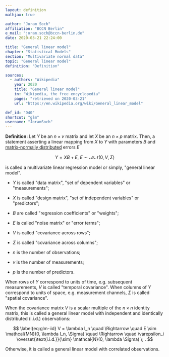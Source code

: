 ```yaml
---
layout: definition
mathjax: true

author: "Joram Soch"
affiliation: "BCCN Berlin"
e_mail: "joram.soch@bccn-berlin.de"
date: 2020-03-21 22:24:00

title: "General linear model"
chapter: "Statistical Models"
section: "Multivariate normal data"
topic: "General linear model"
definition: "Definition"

sources:
  - authors: "Wikipedia"
    year: 2020
    title: "General linear model"
    in: "Wikipedia, the free encyclopedia"
    pages: "retrieved on 2020-03-21"
    url: "https://en.wikipedia.org/wiki/General_linear_model"

def_id: "D40"
shortcut: "glm"
username: "JoramSoch"
---
```



**Definition:** Let $Y$ be an $n \times v$ matrix and let $X$ be an $n \times p$ matrix. Then, a statement asserting a linear mapping from $X$ to $Y$ with parameters $B$ and [matrix-normally distributed](/D/matn) errors $E$

$$ \label{eq:glm}
Y = X B + E, \; E \sim \mathcal{MN}(0, V, \Sigma)
$$

is called a multivariate linear regression model or simply, "general linear model".

* $Y$ is called "data matrix", "set of dependent variables" or "measurements";

* $X$ is called "design matrix", "set of independent variables" or "predictors";

* $B$ are called "regression coefficients" or "weights";

* $E$ is called "noise matrix" or "error terms";

* $V$ is called "covariance across rows";

* $\Sigma$ is called "covariance across columns";

* $n$ is the number of observations;

* $v$ is the number of measurements;

* $p$ is the number of predictors.

When rows of $Y$ correspond to units of time, e.g. subsequent measurements, $V$ is called "temporal covariance". When columns of $Y$ correspond to units of space, e.g. measurement channels, $\Sigma$ is called "spatial covariance".

When the covariance matrix $V$ is a scalar multiple of the $n \times n$ identity matrix, this is called a general linear model with independent and identically distributed (i.i.d.) observations:

$$ \label{eq:glm-iid}
V = \lambda I_n \quad \Rightarrow \quad E \sim \mathcal{MN}(0, \lambda I_n, \Sigma) \quad \Rightarrow \quad \varepsilon_i \overset{\text{i.i.d.}}{\sim} \mathcal{N}(0, \lambda \Sigma) \; .
$$

Otherwise, it is called a general linear model with correlated observations.